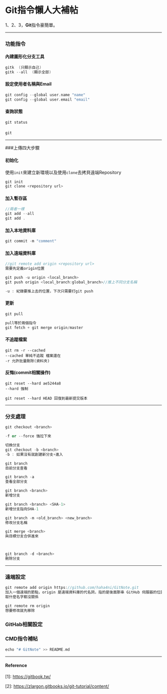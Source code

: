 # Git指令懶人大補帖

1、2、3，**Git**指令豪簡單。

-------------------
### 功能指令

#### 內建圖形化分支工具
``` C++
gitk  (只顯示自己)
gitk --all  (顯示全部)
```
#### 設定使用者名稱與Email
``` C++
git config --global user.name "name"
git config --global user.email "email"
```

#### 查詢狀態
``` C++
git status
```


#### 
``` C++
git 
```

-------------------
###上傳四大步驟
#### 初始化
使用`init`來建立新環境以及使用`clone`去拷貝遠端Repository
``` C++
git init
git clone <repository url>
```
#### 加入暫存區
``` C++
//兩者一樣
git add --all
git add .
```
#### 加入本地資料庫
```C++
git commit -m "comment"
```

#### 加入遠端資料庫
```C++
//git remote add origin <repository url>
需要先定義origin位置

git push -u origin <local_branch>
git push origin <local_branch:global_branch>//推上不同分支名稱

-u : 紀錄要推上去的位置，下次只需要打git push
```




#### 更新
```C++
git pull

pull等於兩個指令
git fetch + git merge origin/master
```

#### 不追蹤檔案
```
git rm -r --cached
--cached 單純不追蹤 檔案還在
-r 允許批量刪除(資料夾)
```

#### 反悔(commit相關操作)
```
git reset --hard ae5244a8
--hard 強制

git reset --hard HEAD 回復到最新提交版本
```


-------------------
### 分支處理
```C++
git checkout <branch>

-f or --force 強拉下來

切換分支
git checkout -b <branch>
-b : 如果沒有就創建新分支+進入

git branch
目前分支查看

git branch -a
查看全部分支

git branch <branch>
新增分支

git branch <branch> <SHA-1>
新增分支指向SHA-1

git branch -m <old_branch> <new_branch>
修改分支名稱

git merge <branch>
與目標分支合併進來



git branch -d <branch>
刪除分支
```


-------------------
### 遠端設定
```C++
git remote add origin https://github.com/haha4ni/GitNote.git
加入一個遠端的節點，origin 是遠端資料庫的代名詞，指的是後面那串 GitHub 伺服器的位置
取什麼名字都沒關係

git remote rm origin
想要修改就先移除

```

### GitHab相關設定




### CMD指令補帖
```C++
echo "# GitNote" >> README.md
```

-------------------
#### Reference

\[1]:  https://gitbook.tw/

\[2]:  https://zlargon.gitbooks.io/git-tutorial/content/
